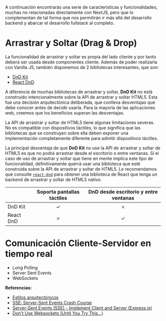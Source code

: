
A continuación encontrarás una serie de características y funcionalidades, muchas no relacionadas directamente con NextJS, pero que lo complementan de tal forma que nos permitirán ir más allá del desarrollo backend y abarcar el desarrollo fullstack al completo. 



# Arrastrar y Soltar (Drag & Drop)

La funcionalidad de arrastrar y soltar es propia del lado cliente y por tanto deberá ser usada desde componentes cliente. Además de poder realizarla con Vanilla JS, también disponemos de 2 bibliotecas interesantes, que son:

- [DnD Kit](https://docs.dndkit.com/)
- [React DnD](https://react-dnd.github.io/react-dnd/docs/overview)

A diferencia de muchas bibliotecas de arrastrar y soltar, **DnD Kit** no está construido intencionalmente sobre la API de arrastrar y soltar HTML5. Esta fue una decisión arquitectónica deliberada, que conlleva desventajas que debe conocer antes de decidir usarla. Para la mayoría de las aplicaciones web, creemos que los beneficios superan las desventajas.

La API de arrastrar y soltar de HTML5 tiene algunas limitaciones severas. No es compatible con dispositivos táctiles, lo que significa que las bibliotecas que se construyen sobre ella deben exponer una implementación completamente diferente para admitir dispositivos táctiles.

La principal desventaja de que **DnD Kit** no use la API de arrastrar y soltar de HTML5 es que no podrá arrastrar desde el escritorio o entre ventanas. 
Si el caso de uso de arrastrar y soltar que tiene en mente implica este tipo de funcionalidad, definitivamente querrá usar una biblioteca que esté construida sobre la API de arrastrar y soltar de HTML5. 
Le recomendamos que consulte [`react-dnd`](https://react-dnd.github.io/react-dnd/about) para obtener una biblioteca de React que tenga un backend de arrastrar y soltar de HTML5 nativo.

|            | Soporta pantallas táctiles  | DnD desde escritorio y entre ventanas  
|------------|:---------------------------:|:-------------------------------------:
|DnD Kit     |       ✓                     |   𐄂
|React DnD   |       𐄂                     |   ✓


# Comunicación Cliente-Servidor en tiempo real


- Long Polling
- Server Sent Events
- WebSockets




**Referencias:**

- [Estilos arquitectónicos](https://youtu.be/vjKxkNyTfoU?si=BuVtg9ioYfPVOrbC&t=95)
- [SSE: Server-Sent Events Crash Course](https://youtu.be/4HlNv1qpZFY?si=sQ6uuZAJ97Ty4q1l)
- [Server-Sent Events (SSE) - Implement Client and Server (Express.js)](https://www.youtube.com/watch?v=piEYV-fsYbA)
- [Don't Use Websockets (Until You Try This…)](https://youtu.be/6QnTNKOJk5A?si=QB2nEo8kHj6pddMJ)
